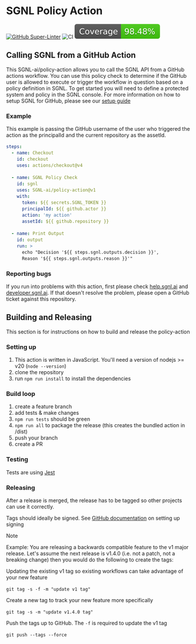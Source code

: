 # SGNL Policy Action

[![GitHub Super-Linter](https://github.com/actions/javascript-action/actions/workflows/linter.yml/badge.svg)](https://github.com/super-linter/super-linter)
![CI](https://github.com/actions/javascript-action/actions/workflows/ci.yml/badge.svg)
![Code Coverage](badges/coverage.svg)

## Calling SGNL from a GitHub Action

This SGNL-ai/policy-action allows you to call the SGNL API from a GitHub
actions workflow. You can use this policy check to determine if the GitHub
user is allowed to execute or trigger the workflow in question based on a
policy definition in SGNL. To get started you will need to define a
protected system and policy in the SGNL console. For more information on
how to setup SGNL for GitHub, please see our
[setup guide](https://help.sgnl.ai/articles/protected-systems/protected-system-github/)

### Example

This example is passing the GitHub username of the user who triggered the
action as the principalId and the current repository as the assetId.

```yaml
steps:
  - name: Checkout
    id: checkout
    uses: actions/checkout@v4

  - name: SGNL Policy Check
    id: sgnl
    uses: SGNL-ai/policy-action@v1
    with:
      token: ${{ secrets.SGNL_TOKEN }}
      principalId: ${{ github.actor }}
      action: 'my action'
      assetId: ${{ github.repository }}

  - name: Print Output
    id: output
    run: >
      echo "Decision '${{ steps.sgnl.outputs.decision }}', 
      Reason '${{ steps.sgnl.outputs.reason }}'"
```

### Reporting bugs

If you run into problems with this action, first please check
[help.sgnl.ai](https://help.sgnl.ai) and [developer.sgnl.ai](https://developer.sgnl.ai).
If that doesn't resolve the problem, please open a GitHub
ticket against this repository.

## Building and Releasing

This section is for instructions on how to build and release the policy-action

### Setting up

1. This action is written in JavaScript. You'll need a version of
   nodejs >= v20 (`node --version`)
1. clone the repository
1. run `npm run install` to install the dependencies

### Build loop

1. create a feature branch
1. add tests & make changes
1. `npm run tests` should be green
1. `npm run all` to package the release 
   (this creates the bundled action in /dist)
1. push your branch
1. create a PR

### Testing

Tests are using [Jest](https://jestjs.io/)

### Releasing

After a release is merged, the release has to be tagged so other projects can use
it correctly.

Tags should ideally be signed. See [GitHub documentation](https://docs.github.com/en/authentication/managing-commit-signature-verification/telling-git-about-your-signing-key) on setting up signing

> [!NOTE]
> Example: You are releasing a backwards compatible feature to the v1 major
> release. Let's assume the next release is v1.4.0 (i.e. not a patch, not a
> breaking change) then you would do the following to create the tags:

Updating the existing v1 tag so existing workflows can take
advantage of your new feature

`git tag -s -f -m "update v1 tag"`

Create a new tag to track your new feature more specifically

`git tag -s -m "update v1.4.0 tag"`

Push the tags up to GitHub. The `-f` is required to update the v1 tag

`git push --tags --force`
